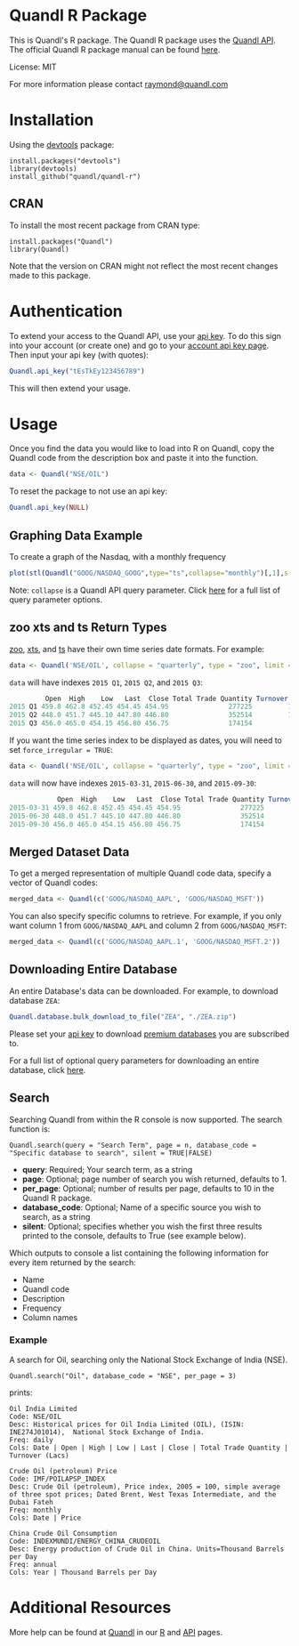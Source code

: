 Quandl R Package
=========

This is Quandl's R package. The Quandl R package uses the [Quandl API](https://www.quandl.com/docs/api). The official Quandl R package manual can be found [here](https://cran.r-project.org/web/packages/Quandl/index.html).

License: MIT

For more information please contact raymond@quandl.com

# Installation

Using the [devtools](https://cran.r-project.org/web/packages/devtools/index.html) package:

    install.packages("devtools")
    library(devtools)
    install_github("quandl/quandl-r")

## CRAN

To install the most recent package from CRAN type:

    install.packages("Quandl")
    library(Quandl)
    
Note that the version on CRAN might not reflect the most recent changes made to this package.

# Authentication

To extend your access to the Quandl API, use your [api key](https://www.quandl.com/docs/api#api-keys). To do this sign into your account (or create one) and go to your [account api key page](https://www.quandl.com/account/api). Then input your api key (with quotes):

```r
Quandl.api_key("tEsTkEy123456789")
```

This will then extend your usage.

# Usage

Once you find the data you would like to load into R on Quandl, copy the Quandl code from the description box and paste it into the function.

```r
data <- Quandl("NSE/OIL")
```

To reset the package to not use an api key:

```r
Quandl.api_key(NULL)
```

## Graphing Data Example
To create a graph of the Nasdaq, with a monthly frequency

```r
plot(stl(Quandl("GOOG/NASDAQ_GOOG",type="ts",collapse="monthly")[,1],s.window="per"))
```

Note: `collapse` is a Quandl API query parameter. Click [here](https://www.quandl.com/docs/api#retrieve-data-and-metadata) for a full list of query parameter options.  

## zoo xts and ts Return Types
[zoo](https://cran.r-project.org/web/packages/zoo/index.html), [xts](https://cran.r-project.org/web/packages/xts/index.html), and [ts](https://stat.ethz.ch/R-manual/R-devel/library/stats/html/ts.html) have their own time series date formats. For example:

```r
data <- Quandl('NSE/OIL', collapse = "quarterly", type = "zoo", limit = 3)
```

`data` will have indexes `2015 Q1`, `2015 Q2`, and `2015 Q3`:

```r
         Open  High    Low   Last  Close Total Trade Quantity Turnover (Lacs)
2015 Q1 459.8 462.8 452.45 454.45 454.95               277225         1265.84
2015 Q2 448.0 451.7 445.10 447.80 446.80               352514         1576.93
2015 Q3 456.0 465.0 454.15 456.80 456.75               174154          797.79
```

If you want the time series index to be displayed as dates, you will need to set `force_irregular = TRUE`:

```r
data <- Quandl('NSE/OIL', collapse = "quarterly", type = "zoo", limit = 3, force_irregular = TRUE)
```

`data` will now have indexes `2015-03-31`, `2015-06-30`, and `2015-09-30`:

```r
            Open  High    Low   Last  Close Total Trade Quantity Turnover (Lacs)
2015-03-31 459.8 462.8 452.45 454.45 454.95               277225         1265.84
2015-06-30 448.0 451.7 445.10 447.80 446.80               352514         1576.93
2015-09-30 456.0 465.0 454.15 456.80 456.75               174154          797.79
```

## Merged Dataset Data
To get a merged representation of multiple Quandl code data, specify a vector of Quandl codes:

```r
merged_data <- Quandl(c('GOOG/NASDAQ_AAPL', 'GOOG/NASDAQ_MSFT'))
```

You can also specify specific columns to retrieve. For example, if you only want column 1 from `GOOG/NASDAQ_AAPL` and column 2 from `GOOG/NASDAQ_MSFT`:

```r
merged_data <- Quandl(c('GOOG/NASDAQ_AAPL.1', 'GOOG/NASDAQ_MSFT.2'))
```

## Downloading Entire Database

An entire Database's data can be downloaded. For example, to download database `ZEA`:

```r
Quandl.database.bulk_download_to_file("ZEA", "./ZEA.zip")
```

Please set your [api key](#authentication) to download [premium databases](https://www.quandl.com/search?type=premium) you are subscribed to.

For a full list of optional query parameters for downloading an entire database, click [here](https://www.quandl.com/docs/api#entire-database).
    
## Search
Searching Quandl from within the R console is now supported. The search function is:

    Quandl.search(query = "Search Term", page = n, database_code = "Specific database to search", silent = TRUE|FALSE)

* **query**: Required; Your search term, as a string
* **page**: Optional; page number of search you wish returned, defaults to 1.
* **per_page**: Optional; number of results per page, defaults to 10 in the Quandl R package.
* **database_code**: Optional; Name of a specific source you wish to search, as a string
* **silent**: Optional; specifies whether you wish the first three results printed to the console, defaults to True (see example below).

Which outputs to console a list containing the following information for every item returned by the search:

* Name
* Quandl code
* Description
* Frequency
* Column names  


### Example
A search for Oil,  searching only the National Stock Exchange of India (NSE).

	Quandl.search("Oil", database_code = "NSE", per_page = 3)
	
prints:

	Oil India Limited
	Code: NSE/OIL
	Desc: Historical prices for Oil India Limited (OIL), (ISIN: INE274J01014),  National Stock Exchange of India.
	Freq: daily
	Cols: Date | Open | High | Low | Last | Close | Total Trade Quantity | Turnover (Lacs)

	Crude Oil (petroleum) Price
	Code: IMF/POILAPSP_INDEX
	Desc: Crude Oil (petroleum), Price index, 2005 = 100, simple average of three spot prices; Dated Brent, West Texas Intermediate, and the Dubai Fateh
	Freq: monthly
	Cols: Date | Price

	China Crude Oil Consumption
	Code: INDEXMUNDI/ENERGY_CHINA_CRUDEOIL
	Desc: Energy production of Crude Oil in China. Units=Thousand Barrels per Day
	Freq: annual
	Cols: Year | Thousand Barrels per Day


# Additional Resources
    
More help can be found at [Quandl](https://www.quandl.com) in our [R](https://www.quandl.com/help/r) and [API](https://www.quandl.com/docs/api) pages.
